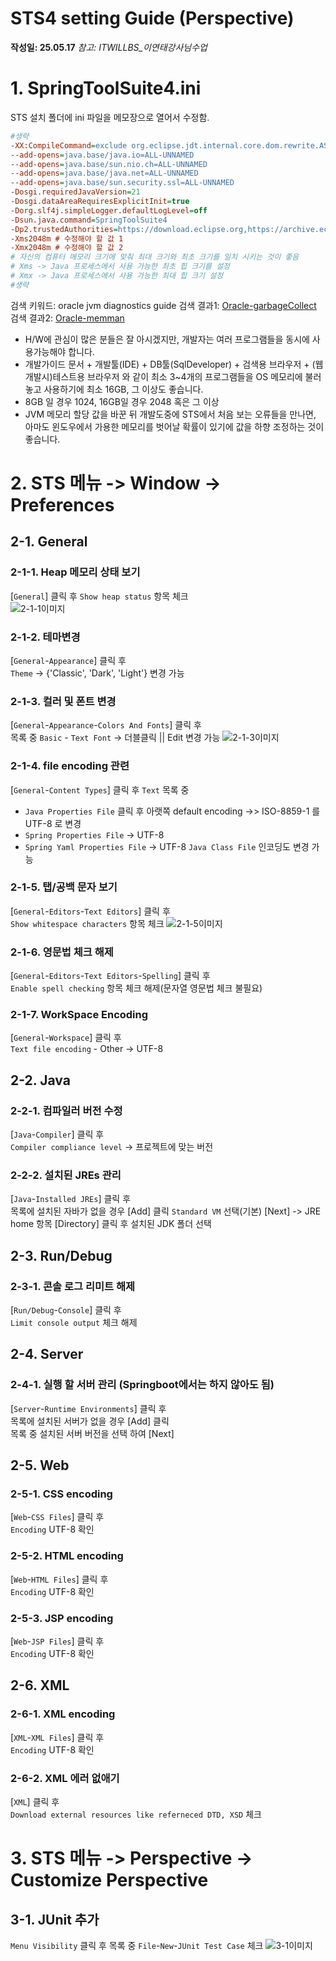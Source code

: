 # STS4 setting Guide (Perspective)

**작성일: 25.05.17**
*참고: ITWILLBS_이연태강사님수업*

# 1. SpringToolSuite4.ini

STS 설치 폴더에 ini 파일을 메모장으로 열어서 수정함.

```ini
#생략
-XX:CompileCommand=exclude org.eclipse.jdt.internal.core.dom.rewrite.ASTRewriteAnalyzer::getExtendedRange
--add-opens=java.base/java.io=ALL-UNNAMED
--add-opens=java.base/sun.nio.ch=ALL-UNNAMED
--add-opens=java.base/java.net=ALL-UNNAMED
--add-opens=java.base/sun.security.ssl=ALL-UNNAMED
-Dosgi.requiredJavaVersion=21
-Dosgi.dataAreaRequiresExplicitInit=true
-Dorg.slf4j.simpleLogger.defaultLogLevel=off
-Dsun.java.command=SpringToolSuite4
-Dp2.trustedAuthorities=https://download.eclipse.org,https://archive.eclipse.org,https://cdn.spring.io
-Xms2048m # 수정해야 할 값 1
-Xmx2048m # 수정해야 할 값 2
# 자신의 컴퓨터 메모리 크기에 맞춰 최대 크기와 최초 크기를 일치 시키는 것이 좋음
# Xms -> Java 프로세스에서 사용 가능한 최초 힙 크기를 설정
# Xmx -> Java 프로세스에서 사용 가능한 최대 힙 크기 설정
#생략
```
검색 키워드: oracle jvm diagnostics guide
검색 결과1: [Oracle-garbageCollect](https://docs.oracle.com/cd/E13150_01/jrockit_jvm/jrockit/geninfo/diagnos/garbage_collect.html)
검색 결과2: [Oracle-memman](https://docs.oracle.com/cd/E13150_01/jrockit_jvm/jrockit/geninfo/diagnos/memman.html)

- H/W에 관심이 많은 분들은 잘 아시겠지만, 개발자는 여러 프로그램들을 동시에 사용가능해야 합니다.  
- 개발가이드 문서 + 개발툴(IDE) + DB툴(SqlDeveloper) + 검색용 브라우저 + (웹개발시)테스트용 브라우저 와 같이 최소 3~4개의 프로그램들을 OS 메모리에 불러놓고 사용하기에 최소 16GB, 그 이상도 좋습니다.  
- 8GB 일 경우 1024, 16GB일 경우 2048 혹은 그 이상
- JVM 메모리 할당 값을 바꾼 뒤 개발도중에 STS에서 처음 보는 오류들을 만나면, 아마도 윈도우에서 가용한 메모리를 벗어날 확률이 있기에 값을 하향 조정하는 것이 좋습니다.


# 2. STS 메뉴 -> Window -> Preferences

## 2-1. General

### 2-1-1. Heap 메모리 상태 보기
[`General`] 클릭 후
`Show heap status` 항목 체크  
![2-1-1이미지](./ShowHeapStatus_check.png)

### 2-1-2. 테마변경
[`General`-`Appearance`] 클릭 후  
`Theme` -> {\'Classic\', \'Dark\', \'Light\'} 변경 가능

### 2-1-3. 컬러 및 폰트 변경
[`General`-`Appearance`-`Colors And Fonts`] 클릭 후  
목록 중 `Basic` - `Text Font` -> 더블클릭 || Edit 변경 가능
![2-1-3이미지](./ColorsAndFonts_edit_window.png)

### 2-1-4. file encoding 관련
[`General`-`Content Types`] 클릭 후 
`Text` 목록 중  
- `Java Properties File` 클릭 후 아랫쪽 default encoding ->> ISO-8859-1 를 UTF-8 로 변경
- `Spring Properties File` -> UTF-8
- `Spring Yaml Properties File` -> UTF-8
`Java Class File` 인코딩도 변경 가능

### 2-1-5. 탭/공백 문자 보기
[`General`-`Editors`-`Text Editors`] 클릭 후  
`Show whitespace characters` 항목 체크
![2-1-5이미지](./ShowWhitespaceCharacters.png)

### 2-1-6. 영문법 체크 해제
[`General`-`Editors`-`Text Editors`-`Spelling`] 클릭 후  
`Enable spell checking` 항목 체크 해제(문자열 영문법 체크 불필요)

### 2-1-7. WorkSpace Encoding
[`General`-`Workspace`] 클릭 후  
`Text file encoding` - Other -> UTF-8

## 2-2. Java

### 2-2-1. 컴파일러 버전 수정
[`Java`-`Compiler`] 클릭 후  
`Compiler compliance level` -> 프로젝트에 맞는 버전

### 2-2-2. 설치된 JREs 관리
[`Java`-`Installed JREs`] 클릭 후  
목록에 설치된 자바가 없을 경우 [Add] 클릭 
`Standard VM` 선택(기본) [Next] -> JRE home 항목 [Directory] 클릭 후
설치된 JDK 폴더 선택


## 2-3. Run/Debug

### 2-3-1. 콘솔 로그 리미트 해제
[`Run/Debug`-`Console`] 클릭 후  
`Limit console output` 체크 해제


## 2-4. Server 

### 2-4-1. 실행 할 서버 관리 (Springboot에서는 하지 않아도 됨)
[`Server`-`Runtime Environments`] 클릭 후  
목록에 설치된 서버가 없을 경우 [Add] 클릭  
목록 중 설치된 서버 버전을 선택 하여 [Next]


## 2-5. Web

### 2-5-1. CSS encoding
[`Web`-`CSS Files`] 클릭 후  
`Encoding` UTF-8 확인

### 2-5-2. HTML encoding
[`Web`-`HTML Files`] 클릭 후  
`Encoding` UTF-8 확인

### 2-5-3. JSP encoding
[`Web`-`JSP Files`] 클릭 후  
`Encoding` UTF-8 확인

## 2-6. XML

### 2-6-1. XML encoding
[`XML`-`XML Files`] 클릭 후  
`Encoding` UTF-8 확인

### 2-6-2. XML 에러 없애기
[`XML`] 클릭 후  
`Download external resources like referneced DTD, XSD` 체크  


# 3. STS 메뉴 -> Perspective -> Customize Perspective

## 3-1. JUnit 추가
`Menu Visibility` 클릭 후
목록 중 `File`-`New`-`JUnit Test Case` 체크
![3-1이미지](./CustomizePerspective.png)

